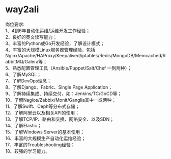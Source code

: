 # way2ali
岗位要求:</br>
1、4到6年自动化运维/运维开发工作经验；</br>
2、良好的英文读写能力；</br>
3、丰富的Python或Go开发经验，了解设计模式；</br>
4、丰富的大规模Linux服务器管理经验，包括Nginx/Apache/HAProxy/Keepalived/iptables/Redis/MongoDB/Memcached/RabbitMQ/Galera等；</br>
5、熟悉配置管理工具（Ansible/Puppet/Salt/Chef 一到两种）；</br>
6、了解MySQL；</br>
7、了解DevOps理念；</br>
8、了解Django、Fabric、Single Page Application；</br>
9、了解持续集成、持续交付，如：Jenkins/TC/GoCD等；</br>
10、了解Nagios/Zabbix/Monit/Ganglia其中一或两种；</br>
11、了解Swift、Ceph等分布式存储；</br>
12、了解阿里云以及相关API的使用；</br>
13、了解TCP/IP、路由和交换、网络安全、以及SDN；</br>
14、了解Elastic；</br>
15、了解Windows Server的基本使用；</br>
16、丰富的大规模生产自动化运维经验；</br>
17、丰富的Troubleshooting经验；</br>
18、较强的学习能力。</br>
